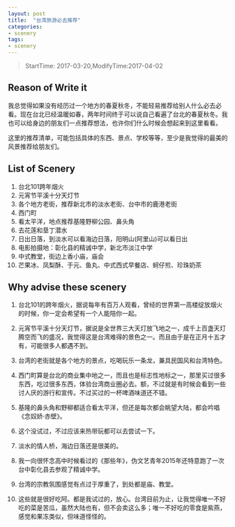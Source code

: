 ```yaml
---
layout: post
title:  "台湾旅游必去推荐"
categories:
- scenery
tags:
- scenery
---
```


> StartTime: 2017-03-20,ModifyTime:2017-04-02

<!---more--->

## Reason of Write it
我总觉得如果没有经历过一个地方的春夏秋冬，不能轻易推荐给别人什么必去必看。现在台北已经温暖如春，两年时间终于可以说自己看遍了台北的春夏秋冬。我也可以给身边的朋友们一点推荐想法，也许你们什么时候会想起来到这里看看。

这里的推荐清单，可能包括具体的东西、景点、学校等等，至少是我觉得的最美的风景推荐给朋友们。

## List of Scenery
1. 台北101跨年烟火
2. 元宵节平溪十分天灯节
3. 各个地方老街，推荐新北市的淡水老街、台中市的鹿港老街
4. 西门町
5. 看太平洋，地点推荐基隆野柳公园、鼻头角
6. 去花莲和垦丁潜水
7. 日出日落，到淡水可以看海边日落，阳明山(阿里山)可以看日出
8. 电影拍摄地：彰化县的精诚中学，新北市淡江中学
9. 中式教堂，街边上香小庙，庙会
10. 芒果冰、凤梨酥、于元、鱼丸、中式西式早餐店、蚵仔煎、珍珠奶茶

## Why advise these scenery
1. 台北101的跨年烟火，据说每年有百万人观看，曾经的世界第一高楼绽放烟火的时候，你一定会希望有一个人能陪你一起。

2. 元宵节平溪十分天灯节，据说是全世界三大天灯放飞地之一，成千上百盏天灯腾空而飞的盛况，我觉得这是台湾难得的景色之一。而且由于是在正月十五才有，可能很多人都遇不到。

3. 台湾的老街就是各个地方的景点，吃喝玩乐一条龙，兼具民国风和台湾特色。
4. 西门町算是台北的商业集中地之一，而且也是标志性地标之一，那里买过很多东西，吃过很多东西，体验台湾商业圈必去。额，不过就是有时候会看到一些讨人厌的游行和宣传。不过买过的一杯啤酒味道还不错。

5. 基隆的鼻头角和野柳都适合看太平洋，但还是每次都会眺望大陆，都会吟唱《念奴娇·赤壁》。

6. 这个没试过，不过应该来热带玩都可以去尝试一下。

7. 淡水的情人桥，海边日落还是很美的。

8. 我一向很怀念高中时候看过的《那些年》，伪文艺青年2015年还特意跑了一次台中彰化县去参观了精诚中学。

9. 台湾的宗教氛围感觉有点过于厚重了，到处都是庙、教堂。

10. 这些就是很好吃阿。都是我试过的，放心。台湾目前为止，让我觉得唯一不好吃的菜是苦瓜，虽然大陆也有，但不会卖这么多；唯一不好吃的零食是紫燕，感觉和果冻类似，但味道怪怪的。
